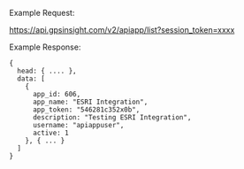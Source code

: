 Example Request:

https://api.gpsinsight.com/v2/apiapp/list?session_token=xxxx

Example Response:

    {
      head: { .... },
      data: [
        {
          app_id: 606,
          app_name: "ESRI Integration",
          app_token: "546281c352x0b",
          description: "Testing ESRI Integration",
          username: "apiappuser",
          active: 1
        }, { ... }
      ]
    }
